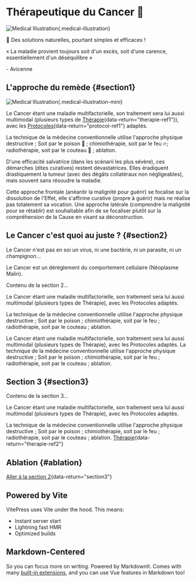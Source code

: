 # Thérapeutique du Cancer 🥦

![Medical Illustration](https://images.unsplash.com/photo-1579165466741-7f35e4755660?auto=format&fit=crop&w=1200){.medical-illustration}

<SocialActions />

🐣 Des solutions naturelles, pourtant simples et efficaces !

<div class="custom-quote">
<p>« La maladie provient toujours soit d'un excès, soit d'une carence, essentiellement d'un déséquilibre »</p>
<span class="attribution">- Avicenne</span>
</div>

## L'approche du remède {#section1}

![Medical Illustration](/assets/illustration_2.webp){.medical-illustration-mini}

Le Cancer étant une maladie multifactorielle, son traitement sera lui aussi multimodal (plusieurs types de <span id="therapie-ref1">[Thérapie](/terminologie#therapie){data-return="therapie-ref1"}</span>), avec les <span id="protocole-ref1">[Protocoles](/terminologie#protocol){data-return="protocol-ref1"}</span> adaptés.

La technique de la médecine conventionnelle utilise l'approche physique destructive ; Soit par le poison 🧪 ; chimiothérapie, soit par le feu 🔥; radiothérapie, soit par le couteau 🔪 ; ablation.

D'une efficacité salvatrice (dans les scénarii les plus sévère), ces démarches (dites curatives) restent dévastatrices. Elles éradiquent drastiquement la tumeur (avec des dégâts collatéraux non négligeables), mais souvent <span class="underline-text">sans résoudre la maladie</span>.

<span class="underline-text">Cette approche frontale (anéantir la malignité pour guérir) se focalise sur la dissolution de l'Effet, elle s'affirme curative (propre à guérir) mais ne réalise pas totalement sa vocation. Une approche latérale (comprendre la malignité pour se rétablir) est souhaitable afin de se focaliser plutôt sur la compréhension de la Cause en visant sa déconstruction.</span>

## Le Cancer c'est quoi au juste ? {#section2}

Le Cancer n'est pas en soi un virus, ni une bactérie, ni un parasite, ni un champignon…

Le Cancer est un dérèglement du comportement cellulaire (Néoplasme Malin).

Contenu de la section 2...

Le Cancer étant une maladie multifactorielle, son traitement sera lui aussi multimodal (plusieurs types de Thérapie), avec les Protocoles adaptés.

La technique de la médecine conventionnelle utilise l'approche physique destructive ; Soit par le poison ; chimiothérapie, soit par le feu ; radiothérapie, soit par le couteau ; ablation.

Le Cancer étant une maladie multifactorielle, son traitement sera lui aussi multimodal (plusieurs types de Thérapie), avec les Protocoles adaptés. La technique de la médecine conventionnelle utilise l'approche physique destructive ; Soit par le poison ; chimiothérapie, soit par le feu ; radiothérapie, soit par le couteau ; ablation.

<ReturnLink />

## Section 3 {#section3}

Contenu de la section 3...

Le Cancer étant une maladie multifactorielle, son traitement sera lui aussi multimodal (plusieurs types de Thérapie), avec les Protocoles adaptés.

La technique de la médecine conventionnelle utilise l'approche physique destructive ; Soit par le poison ; chimiothérapie, soit par le feu ; radiothérapie, soit par le couteau ; ablation. <span id="therapie-ref2">[Thérapie](/terminologie#therapie){data-return="therapie-ref2"}</span>

## Ablation {#ablation} 

[Aller à la section 2](#section2){data-return="section3"}

<ReturnLink />

## Powered by Vite

VitePress uses Vite under the hood. This means:

- Instant server start
- Lightning fast HMR
- Optimized builds

## Markdown-Centered

So you can focus more on writing. Powered by MarkdownIt. Comes with many [built-in extensions](https://vitepress.dev/guide/markdown), and you can use Vue features in Markdown too!